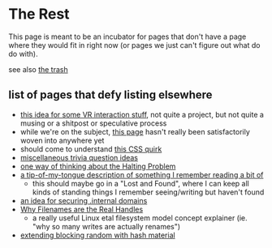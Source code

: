 # The Rest

This page is meant to be an incubator for pages that don't have a page where they would fit in right now (or pages we just can't figure out what do do with).

see also [the trash](4adf317e-82f2-4241-9231-e6d23667aeaf.md)

## list of pages that defy listing elsewhere

- [this idea for some VR interaction stuff](fc1ed894-b4bb-4e2b-925e-503491970f63.md), not quite a project, but not quite a musing or a shitpost or speculative process
- while we're on the subject, [this page](2e874825-eb8d-4b42-9c31-dfcf4f30a799.md) hasn't really been satisfactorily woven into anywhere yet
- should come to understand [this CSS quirk](01316278-880f-4511-815f-0fa290444e00.md)
- [miscellaneous trivia question ideas](797d6d95-a07c-407f-a1b7-1c89c07bc7ec.md)
- [one way of thinking about the Halting Problem](7d58dbe1-5d51-4ece-a20d-5dd9d197fc5f.md)
- [a tip-of-my-tongue description of something I remember reading a bit of](a2141f2a-0326-44ca-87f4-74ac0dc6613f.md)
  - this should maybe go in a "Lost and Found", where I can keep all kinds of standing things I remember seeing/writing but haven't found
- [an idea for securing .internal domains](b07aa324-ac8d-4b4d-99d2-d0dd11168b4a.md)
- [Why Filenames are the Real Handles](dd41c875-ad64-4ab3-87bf-b9f983d0f788.md)
  - a really useful Linux etal filesystem model concept explainer (ie. "why so many writes are actually renames")
- [extending blocking random with hash material](5f0cc13a-8dc3-421c-a6ee-3b25396470dd.md)
